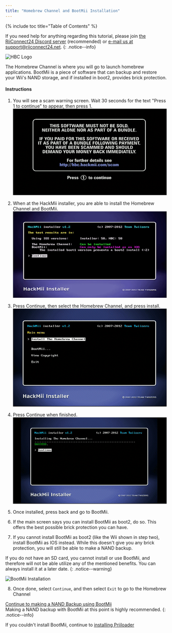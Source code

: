 ```yaml
---
title: "Homebrew Channel and BootMii Installation"
---
```


{% include toc title="Table of Contents" %}

If you need help for anything regarding this tutorial, please join [the RiiConnect24 Discord server](https://discord.gg/b4Y7jfD) (recommended) or [e-mail us at support@riiconnect24.net](mailto:support@riiconnect24.net).
{: .notice--info}

![HBC Logo](/images/hbc.png)

The Homebrew Channel is where you will go to launch homebrew applications.
BootMii is a piece of software that can backup and restore your Wii's NAND storage, and if installed in boot2, provides brick protection.

#### Instructions

1. You will see a scam warning screen. Wait 30 seconds for the text "Press 1 to continue" to appear, then press 1.
![Scam Screen](/images/Wii/ScamScreen.png)

2. When at the HackMii installer, you are able to install the Homebrew Channel and BootMii.
![Results](/images/Wii/Results.png)

3. Press Continue, then select the Homebrew Channel, and press install.
![Install the Homebrew Channel](/images/Wii/InstallHomebrewChannel.png)

4. Press Continue when finished.
![Success Installing the Homebrew Channel](/images/Wii/SuccessHBC.png)

5. Once installed, press back and go to BootMii.
6. If the main screen says you can install BootMii as boot2, do so. This offers the best possible brick protection you can have.
7. If you cannot install BootMii as boot2 (like the Wii shown in step two), install BootMii as IOS instead. While this doesn't give you any brick protection, you will still be able to make a NAND backup.

If you do not have an SD card, you cannot install or use BootMii, and therefore will not be able utilize any of the mentioned benefits.
You can always install it at a later date.
{: .notice--warning}

![BootMii Installation](/images/Wii/InstallBootMii.jpg)

8. Once done, select `Continue`, and then select `Exit` to go to the Homebrew Channel

[Continue to making a NAND Backup using BootMii](bootmii)<br>
Making a NAND backup with BootMii at this point is highly recommended.
{: .notice--info}

If you couldn't install BootMii, continue to [installing Priiloader](priiloader) 
